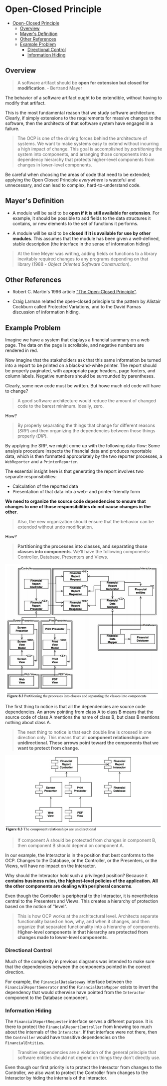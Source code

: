 # Open-Closed Principle

- [Open-Closed Principle](#open-closed-principle)
  - [Overview](#overview)
  - [Mayer's Definition](#mayers-definition)
  - [Other References](#other-references)
  - [Example Problem](#example-problem)
    - [Directional Control](#directional-control)
    - [Information Hiding](#information-hiding)

## Overview

> A software artifact should be __open for extension but closed for modification__. - Bertrand Mayer

The behavior of a software artifact ought to be extendible, without having to modify that artifact.

This is the most fundamental reason that we study software architecture. Clearly, if simply extensions to the requirements for massive changes to the software, then the architects of that software system have engaged in a failure.

> The OCP is one of the driving forces behind the architecture of systems. We want to make systems easy to extend without incurring a high impact of change. This goal is accomplished by *partitioning* the system into components, and arranging those components into a dependency hierarchy that protects higher-level components from changes in lower-level components.

Be careful when choosing the areas of code that need to be extended; applying the Open Closed Principle *everywhere* is wasteful and unnecessary, and can lead to complex, hard-to-understand code.

## Mayer's Definition

* A module will be said to be **open if it is still available for extension**. For example, it should be possible to add fields to the data structures it contains, or new elements to the set of functions it performs.

* A module will be said to be **closed if it is available for use by other modules**. This assumes that the module has been given a well-defined, stable description (the interface in the sense of information hiding)

> At the time Meyer was writing, adding fields or functions to a library inevitably required changes to any programs depending on that library (1988 - *Object Oriented Software Construction*).

## Other References

* Robert C. Martin's 1996 article ["The Open-Closed Principle"](https://docs.google.com/a/cleancoder.com/viewer?a=v&pid=explorer&chrome=true&srcid=0BwhCYaYDn8EgN2M5MTkwM2EtNWFkZC00ZTI3LWFjZTUtNTFhZGZiYmUzODc1&hl=en).

* Craig Larman related the open–closed principle to the pattern by Alistair Cockburn called Protected Variations, and to the David Parnas discussion of information hiding.

## Example Problem

Imagine we have a system that displays a financial summary on a web page. The data on the page is scrollable, and negative numbers are rendered in red.

Now imagine that the stakeholders ask that this same information be turned into a report to be printed on a black-and-white printer. The report should be properly paginated, with appropriate page headers, page footers, and column labels. Negative numbers should be surrounded by parentheses.

Clearly, some new code must be written. But howe much old code will have to change?

> A good software architecture would reduce the amount of changed code to the barest minimum. Ideally, zero.

How?

> By properly separating the things that change for different reasons (_SRP_) and then organizing the dependencies between those things properly (_DIP_).

By applying the SRP, we might come up with the following data-flow: Some analysis procedure inspects the financial data and produces reportable data, which is then formatted appropriately by the two reporter processes, a `WebReporter` and a `PrinterReporter`.

The essential insight here is that generating the report involves two separate responsibilities:

* Calculation of the reported data
* Presentation of that data into a web- and printer-friendly form

__We need to organize the source code dependencies to ensure that changes to one of those responsibilities do not cause changes in the other__.

> Also, the new organization should ensure that the behavior can be extended without undo modification.

How?

> __Partitioning the processes into classes, and separating those classes into components__. We'll have the following components: Controller, Database, Presenters and Views.

![ocp partitioning](./ocp-partitioning.png)

The first thing to notice is that all the dependencies are source code dependencies. An arrow pointing from class A to class B means that the source code of class A mentions the name of class B, but class B mentions nothing about class A.

> The next thing to notice is that each double line is crossed in one direction only. This means that all __component relationships are unidirectional. These arrows point toward the components that we want to protect from change__.

![ocp relationships](./ocp-relationships.png)

> If component A should be protected from changes in component B, then component B should depend on component A.

In our example, the Interactor is in the position that best conforms to the OCP. Changes to the Database, or the Controller, or the Presenters, or the Views, will have no impact on the Interactor.

Why should the Interactor hold such a privileged position? Because it __contains business rules, the highest-level policies of the application. All the other components are dealing with peripheral concerns__.

Even though the Controller is peripheral to the Interactor, it is nevertheless central to the Presenters and Views. This creates a hierarchy of protection based on the notion of "level".

> This is how OCP works at the architectural level. Architects separate functionality based on how, why, and when it changes, and then organize that separated functionality into a hierarchy of components. __Higher-level components in that hierarchy are protected from changes made to lower-level components__.

### Directional Control

Much of the complexity in previous diagrams was intended to make sure that the dependencies between the components pointed in the correct direction.

For example, the `FinancialDataGateway` interface between the `FinancialReportGenerator` and the `FinancialDataMapper` exists to invert the dependency that would otherwise have pointed from the `Interactor` component to the Database component.

### Information Hiding

The `FinancialReportRequester` interface serves a different purpose. It is there to protect the `FinancialReportController` from knowing too much about the internals of the `Interactor`. If that interface were not there, then the `Controller` would have transitive dependencies on the `FinancialEntities`.

> Transitive dependencies are a violation of the general principle that software entities should not depend on things they don't directly use.

Even though our first priority is to protect the Interactor from changes to the Controller, we also want to protect the Controller from changes to the Interactor by hiding the internals of the Interactor.
